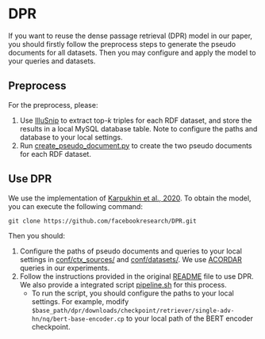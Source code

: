 # DPR

If you want to reuse the dense passage retrieval (DPR) model in our paper, you should firstly follow the preprocess steps to generate the pseudo documents for all datasets. Then you may configure and apply the model to your queries and datasets. 

## Preprocess

For the preprocess, please: 

1. Use [IlluSnip](https://github.com/nju-websoft/BANDAR) to extract top-$k$ triples for each RDF dataset, and store the results in a local MySQL database table. Note to configure the paths and database to your local settings. 
2. Run [create_pseudo_document.py](https://github.com/nju-websoft/CADDIE/blob/main/code/src-DPR/create_pseudo_document.py) to create the two pseudo documents for each RDF dataset. 

## Use DPR

We use the implementation of [Karpukhin et al., 2020](https://github.com/facebookresearch/DPR). To obtain the model, you can execute the following command:

```
git clone https://github.com/facebookresearch/DPR.git
```

Then you should: 

1. Configure the paths of pseudo documents and queries to your local settings in [conf/ctx_sources/](https://github.com/nju-websoft/CADDIE/tree/main/code/src-DPR/conf/ctx_sources) and [conf/datasets/](https://github.com/nju-websoft/CADDIE/tree/main/code/src-DPR/conf/datasets). We use [ACORDAR](https://github.com/nju-websoft/ACORDAR) queries in our experiments.
2. Follow the instructions provided in the original [README](https://github.com/facebookresearch/DPR/blob/main/README.md) file to use DPR. We also provide a integrated script [pipeline.sh](https://github.com/nju-websoft/CADDIE/blob/main/code/src-DPR/scripts/pipeline.sh) for this process. 
   - To run the script, you should configure the paths to your local settings. For example, modify `$base_path/dpr/downloads/checkpoint/retriever/single-adv-hn/nq/bert-base-encoder.cp` to your local path of the BERT encoder checkpoint. 


